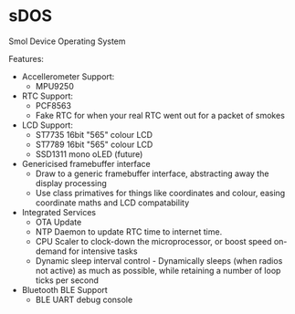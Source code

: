 # sDOS
Smol Device Operating System

Features:
  * Accellerometer Support:
    * MPU9250
  * RTC Support:
    * PCF8563
    * Fake RTC for when your real RTC went out for a packet of smokes
  * LCD Support:
    * ST7735 16bit "565" colour LCD
    * ST7789 16bit "565" colour LCD
    * SSD1311 mono oLED (future)
  * Genericised framebuffer interface
    * Draw to a generic framebuffer interface, abstracting away the display processing
    * Use class primatives for things like coordinates and colour, easing coordinate maths and LCD compatability
  * Integrated Services
    * OTA Update
    * NTP Daemon to update RTC time to internet time.
    * CPU Scaler to clock-down the microprocessor, or boost speed on-demand for intensive tasks
    * Dynamic sleep interval control - Dynamically sleeps (when radios not active) as much as possible, while retaining a number of loop ticks per second
  * Bluetooth BLE Support
    * BLE UART debug console